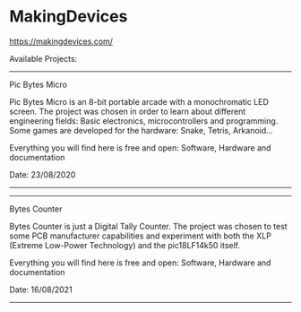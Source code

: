 # MakingDevices
https://makingdevices.com/

Available Projects:

*********************************************************************************************
Pic Bytes Micro

Pic Bytes Micro is an 8-bit portable arcade with a monochromatic LED screen. The project was chosen in order to learn about different engineering fields: Basic electronics, microcontrollers and programming. Some games are developed for the hardware: Snake, Tetris, Arkanoid...

Everything you will find here is free and open: Software, Hardware and documentation

Date: 23/08/2020
*********************************************************************************************

*********************************************************************************************
Bytes Counter

Bytes Counter is just a Digital Tally Counter. The project was chosen to test some PCB manufacturer capabilities and experiment with both the XLP (Extreme Low-Power Technology) and the pic18LF14k50 itself.

Everything you will find here is free and open: Software, Hardware and documentation

Date: 16/08/2021
*********************************************************************************************
